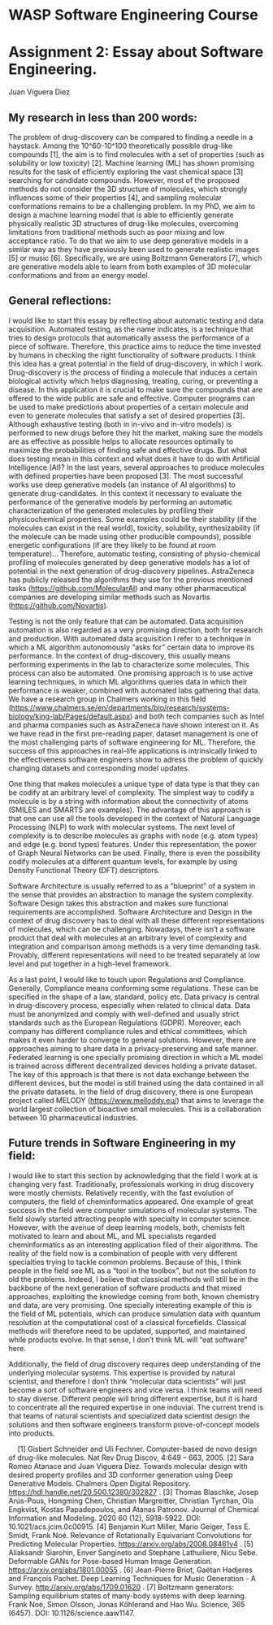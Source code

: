 # WASP Software Engineering Course
# Assignment 2: Essay about Software Engineering.
Juan Viguera Diez

## My research in less than 200 words:

The problem of drug-discovery can be compared to finding a needle in a haystack. Among the 10^60-10^100 theoretically possible drug-like compounds [1], the aim is to find molecules with a set of properties (such as solubility or low toxicity) [2]. Machine learning (ML) has shown promising results for the task of efficiently exploring the vast chemical space [3] searching for candidate compounds. However, most of the proposed methods do not consider the 3D structure of molecules, which strongly influences some of their properties [4], and sampling molecular conformations remains to be a challenging problem. In my PhD, we aim to design a machine learning model that is able to efficiently generate physically realistic 3D structures of drug-like molecules, overcoming limitations from traditional methods such as poor mixing and low acceptance ratio. To do that we aim to use deep generative models in a similar way as they have previously been used to generate realistic images [5] or music [6]. Specifically, we are using Boltzmann Generators [7], which are generative models able to learn from both examples of 3D molecular conformations and from an energy model.

## General reflections:

I would like to start this essay by reflecting about automatic testing and data acquisition. Automated testing, as the name indicates, is a technique that tries to design protocols that automatically assess the performance of a piece of software. Therefore, this practice aims to reduce the time invested by humans in checking the right functionality of software products. I think this idea has a great potential in the field of drug-discovery, in which I work. Drug-discovery is the process of finding a molecule that induces a certain biological activity which helps diagnosing, treating, curing, or preventing a disease. In this application it is crucial to make sure the compounds that are offered to the wide public are safe and effective. Computer programs can be used to make predictions about properties of a certain molecule and even to generate molecules that satisfy a set of desired properties [3]. Although exhaustive testing (both in in-vivo and in-vitro models) is performed to new drugs before they hit the market, making sure the models are as effective as possible helps to allocate resources optimally to maximize the probabilities of finding safe and effective drugs. But what does testing mean in this context and what does it have to do with Artificial Intelligence (AI)? In the last years, several approaches to produce molecules with defined properties have been proposed [3]. The most successful works use deep generative models (an instance of AI algorithms) to generate drug-candidates. In this context it necessary to evaluate the performance of the generative models by performing an automatic characterization of the generated molecules by profiling their physicochemical properties. Some examples could be their stability (if the molecules can exist in the real world), toxicity, solubility, synthesizability (if the molecule can be made using other producible compounds), possible energetic configurations (if are they likely to be found at room temperature)… Therefore, automatic testing, consisting of physio-chemical profiling of molecules generated by deep generative models has a lot of potential in the next generation of drug-discovery pipelines. AstraZeneca has publicly released the algorithms they use for the previous mentioned tasks (https://github.com/MolecularAI) and many other pharmaceutical companies are developing similar methods such as Novartis (https://github.com/Novartis).

Testing is not the only feature that can be automated. Data acquisition automation is also regarded as a very promising direction, both for research and production. With automated data acquisition I refer to a technique in which a ML algorithm autonomously “asks for” certain data to improve its performance. In the context of drug-discovery, this usually means performing experiments in the lab to characterize some molecules. This process can also be automated. One promising approach is to use active learning techniques, in which ML algorithms queries data in which their performance is weaker, combined with automated labs gathering that data. We have a research group in Chalmers working in this field (https://www.chalmers.se/en/departments/bio/research/systems-biology/king-lab/Pages/default.aspx) and both tech companies such as Intel and pharma companies such as AstraZeneca have shown interest on it. As we have read in the first pre-reading paper, dataset management is one of the most challenging parts of software engineering for ML. Therefore, the success of this approaches in real-life applications is intrinsically linked to the effectiveness software engineers show to adress the problem of quickly changing datasets and corresponding model updates.

One thing that makes molecules a unique type of data type is that they can be codify at an arbitrary level of complexity. The simplest way to codify a molecule is by a string with information about the connectivity of atoms (SMILES and SMARTS are examples). The advantage of this approach is that one can use all the tools developed in the context of Natural Language Processing (NLP) to work with molecular systems. The next level of complexity is to describe molecules as graphs with node (e.g. atom types) and edge (e.g. bond types) features. Under this representation, the power of Graph Neural Networks can be used. Finally, there is even the possibility codify molecules at a different quantum levels, for example by using Density Functional Theory (DFT) descriptors. 

Software Architecture is usually referred to as a “blueprint” of a system in the sense that provides an abstraction to manage the system complexity. Software Design takes this abstraction and makes sure functional requirements are accomplished. Software Architecture and Design in the context of drug discovery has to deal with all these different representations of molecules, which can be challenging. Nowadays, there isn’t a software product that deal with molecules at an arbitrary level of complexity and integration and comparison among methods is a very time demanding task. Provably, different representations will need to be treated separately at low level and put together in a high-level framework.

As a last point, I would like to touch upon Regulations and Compliance. Generally, Compliance means conforming some regulations. These can be specified in the shape of a law, standard, policy etc. Data privacy is central in drug-discovery process, especially when related to clinical data. Data must be anonymized and comply with well-defined and usually strict standards such as the European Regulations (GDPR). Moreover, each company has different compliance rules and ethical committees, which makes it even harder to converge to general solutions. However, there are approaches aiming to share data in a privacy-preserving and safe manner. Federated learning is one specially promising direction in which a ML model is trained across different decentralized devices holding a private dataset. The key of this approach is that there is not data exchange between the different devices, but the model is still trained using the data contained in all the private datasets. In the field of drug discovery, there is one European project called MELODY (https://www.melloddy.eu/) that aims to leverage the world largest collection of bioactive small molecules. This is a collaboration between 10 pharmaceutical industries.

## Future trends in Software Engineering in my field:

I would like to start this section by acknowledging that the field I work at is changing very fast. Traditionally, professionals working in drug discovery were mostly chemists. Relatively recently, with the fast evolution of computers, the field of cheminformatics appeared. One example of great success in the field were computer simulations of molecular systems. The field slowly started attracting people with specialty in computer science. However, with the avenue of deep learning models, both, chemists felt motivated to learn and about ML, and ML specialists regarded cheminformatics as an interesting application filed of their algorithms. The reality of the field now is a combination of people with very different specialties trying to tackle common problems. Because of this, I think people in the field see ML as a “tool in the toolbox”, but not the solution to old the problems. Indeed, I believe that classical methods will still be in the backbone of the next generation of software products and that mixed approaches, exploiting the knowledge coming from both, known chemistry and data, are very promising. One specially interesting example of this is the field of ML potentials, which can produce simulation data with quantum resolution at the computational cost of a classical forcefields. Classical methods will therefore need to be updated, supported, and maintained while products evolve. In that sense, I don’t think ML will “eat software” here.

Additionally, the field of drug discovery requires deep understanding of the underlying molecular systems. This expertise is provided by natural scientist, and therefore I don’t think “molecular data scientists” will just become a sort of software engineers and vice versa. I think teams will need to stay diverse. Different people will bring different expertise, but it is hard to concentrate all the required expertise in one induvial. The current trend is that teams of natural scientists and specialized data scientist design the solutions and then software engineers transform prove-of-concept models into products.



 
[1] Gisbert Schneider and Uli Fechner. Computer-based de novo design of drug-like molecules. Nat Rev Drug Discov, 4:649 – 663, 2005.
[2] Sara Romeo Atanace and Juan Viguera Diez. Towards molecular design with desired property profiles and 3D conformer generation using Deep Generative Models. Chalmers Open Digital Repository. https://hdl.handle.net/20.500.12380/302827 .
[3] Thomas Blaschke, Josep Arús-Pous, Hongming Chen, Christian Margreitter, Christian Tyrchan, Ola Engkvist, Kostas Papadopoulos, and Atanas Patronov. Journal of Chemical Information and Modeling. 2020 60 (12), 5918-5922. DOI: 10.1021/acs.jcim.0c00915.
[4] Benjamin Kurt Miller, Mario Geiger, Tess E. Smidt, Frank Noé. Relevance of Rotationally Equivariant Convolutions for Predicting Molecular Properties. https://arxiv.org/abs/2008.08461v4 .
[5] Aliaksandr Siarohin, Enver Sangineto and Stephane Lathuiliere, Nicu Sebe. Deformable GANs for Pose-based Human Image Generation. https://arxiv.org/abs/1801.00055 .
[6] Jean-Pierre Briot, Gaëtan Hadjeres and François Pachet. Deep Learning Techniques for Music Generation - A Survey. http://arxiv.org/abs/1709.01620 .
[7] Boltzmann generators: Sampling equilibrium states of many-body systems with deep learning. Frank Noé, Simon Olsson, Jonas Köhlerand and Hao Wu. Science, 365 (6457). DOI: 10.1126/science.aaw1147.
